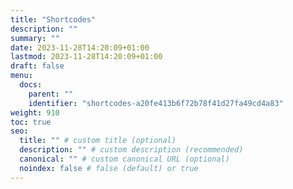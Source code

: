 ```yaml
---
title: "Shortcodes"
description: ""
summary: ""
date: 2023-11-28T14:20:09+01:00
lastmod: 2023-11-28T14:20:09+01:00
draft: false
menu:
  docs:
    parent: ""
    identifier: "shortcodes-a20fe413b6f72b78f41d27fa49cd4a83"
weight: 910
toc: true
seo:
  title: "" # custom title (optional)
  description: "" # custom description (recommended)
  canonical: "" # custom canonical URL (optional)
  noindex: false # false (default) or true
---
```

